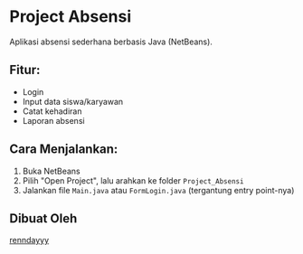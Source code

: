 # Project Absensi

Aplikasi absensi sederhana berbasis Java (NetBeans).

## Fitur:
- Login
- Input data siswa/karyawan
- Catat kehadiran
- Laporan absensi

## Cara Menjalankan:
1. Buka NetBeans
2. Pilih "Open Project", lalu arahkan ke folder `Project_Absensi`
3. Jalankan file `Main.java` atau `FormLogin.java` (tergantung entry point-nya)

## Dibuat Oleh
[renndayyy](https://github.com/renndayyy)
